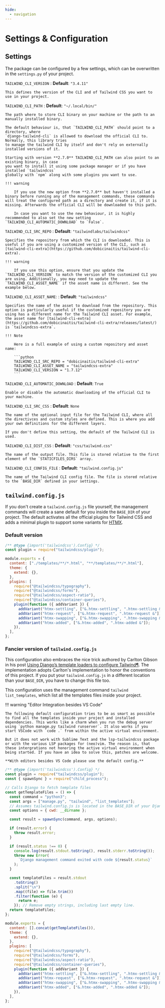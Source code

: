 ```yaml
---
hide:
  - navigation
---
```


# Settings & Configuration

## Settings

The package can be configured by a few settings, which can be overwritten in the `settings.py` of
your project.

`TAILWIND_CLI_VERSION`
: **Default**: `"3.4.11"`

    This defines the version of the CLI and of Tailwind CSS you want to use in your project.

`TAILWIND_CLI_PATH`
: **Default**: `"~/.local/bin/"`

    The path where to store CLI binary on your machine or the path to an manually installed binary.

    The default behaviour is, that `TAILWIND_CLI_PATH` should point to a directory, where
    `django-tailwind-cli` is allowed to download the official CLI to. Normally, this library tries
    to manage the tailwind CLI by itself and don't rely on externally installed versions of it.

    Starting with version **2.7.0** TAILWIND_CLI_PATH can also point to an existing binary, in case
    you want to install it using some package manager or if you have installed `tailwindcss`
    globally with `npm` along with some plugins you want to use.

    !!! warning

        If you use the new option from **2.7.0** but haven't installed a binary before running any of the management commands, these commands will treat the configured path as a directory and create it, if it is missing. Afterwards the official CLI will be downloaded to this path.

        In case you want to use the new behaviour, it is highly recommended to also set the new setting `TAILWIND_CLI_AUTOMATIC_DOWNLOAD` to `False`.

`TAILWIND_CLI_SRC_REPO`
: **Default**: `"tailwindlabs/tailwindcss"`

    Specifies the repository from which the CLI is downloaded. This is useful if you are using a customized version of the CLI, such as [tailwind-cli-extra](https://github.com/dobicinaitis/tailwind-cli-extra).

    !!! warning

        If you use this option, ensure that you update the `TAILWIND_CLI_VERSION` to match the version of the customized CLI you are using. Additionally, you may need to update the `TAILWIND_CLI_ASSET_NAME` if the asset name is different. See the example below.

`TAILWIND_CLI_ASSET_NAME`:
: **Default**: `"tailwindcss"`

    Specifies the name of the asset to download from the repository. This option is particularly useful if the customized repository you are using has a different name for the Tailwind CLI asset. For example, the asset name for [tailwind-cli-extra](https://github.com/dobicinaitis/tailwind-cli-extra/releases/latest/) is `tailwindcss-extra`.

    !!! Note

        Here is a full example of using a custom repository and asset name:

        ```python
        TAILWIND_CLI_SRC_REPO = "dobicinaitis/tailwind-cli-extra"
        TAILWIND_CLI_ASSET_NAME = "tailwindcss-extra"
        TAILWIND_CLI_VERSION = "1.7.12"
        ```

`TAILWIND_CLI_AUTOMATIC_DOWNLOAD`
: **Default**: `True`

    Enable or disable the automatic downloading of the official CLI to your machine.

`TAILWIND_CLI_SRC_CSS`
: **Default**: `None`

    The name of the optional input file for the Tailwind CLI, where all the directivces and custom styles are defined. This is where you add your own definitions for the different layers.

    If you don't define this setting, the default of the Tailwind CLI is used.

`TAILWIND_CLI_DIST_CSS`
: **Default**: `"css/tailwind.css"`

    The name of the output file. This file is stored relative to the first element of the `STATICFILES_DIRS` array.

`TAILWIND_CLI_CONFIG_FILE`
: **Default**: `"tailwind.config.js"`

    The name of the Tailwind CLI config file. The file is stored relative to the `BASE_DIR` defined in your settings.

## `tailwind.config.js`

If you don't create a `tailwind.config.js` file yourself, the management commands will create a sane default for you inside the `BASE_DIR` of your project. The default activates all the official plugins for Tailwind CSS and adds a minimal plugin to support some variants for [HTMX](https://htmx.org/).

### Default version

```javascript title="tailwind.config.js"
/** @type {import('tailwindcss').Config} */
const plugin = require("tailwindcss/plugin");

module.exports = {
  content: ["./templates/**/*.html", "**/templates/**/*.html"],
  theme: {
    extend: {},
  },
  plugins: [
    require("@tailwindcss/typography"),
    require("@tailwindcss/forms"),
    require("@tailwindcss/aspect-ratio"),
    require("@tailwindcss/container-queries"),
    plugin(function ({ addVariant }) {
      addVariant("htmx-settling", ["&.htmx-settling", ".htmx-settling &"]);
      addVariant("htmx-request", ["&.htmx-request", ".htmx-request &"]);
      addVariant("htmx-swapping", ["&.htmx-swapping", ".htmx-swapping &"]);
      addVariant("htmx-added", ["&.htmx-added", ".htmx-added &"]);
    }),
  ],
};
```

### Fancier version of `tailwind.config.js`

This configuration also embraces the nice trick authored by Carlton Gibson in his post [Using Django’s template loaders to configure Tailwind¶](https://noumenal.es/notes/tailwind/django-integration/). The implementation adopts Carlton's implementation to honor the conventions of this project. If you put your `tailwind.config.js` in a different location than your `BASE_DIR`, you have to change this file too.

This configuration uses the management command `tailwind list_templates`, which list all the templates files inside your project.

!!! warning "Editor Integration besides VS Code"

    The following default configuration tries to be as smart as possible to find all the templates inside your project and installed dependencies. This works like a charm when you run the debug server using `python manage.py tailwind runserver`. It also works if you start VSCode with `code .` from within the active virtual environment.

    But it does not work with Sublime Text and the lsp-tailwindcss package or with the various LSP packages for (neo)vim. The reason is, that these intergrations not honoring the active virtual environment when being started. If you have an idea to solve this, patches are welcome.

    **With editors besides VS Code please use the default config.**

```javascript title="tailwind.config.js"
/** @type {import('tailwindcss').Config} */
const plugin = require("tailwindcss/plugin");
const { spawnSync } = require("child_process");

// Calls Django to fetch template files
const getTemplateFiles = () => {
  const command = "python3";
  const args = ["manage.py", "tailwind", "list_templates"];
  // Assumes tailwind.config.js is located in the BASE_DIR of your Django project.
  const options = { cwd: __dirname };

  const result = spawnSync(command, args, options);

  if (result.error) {
    throw result.error;
  }

  if (result.status !== 0) {
    console.log(result.stdout.toString(), result.stderr.toString());
    throw new Error(
      `Django management command exited with code ${result.status}`
    );
  }

  const templateFiles = result.stdout
    .toString()
    .split("\n")
    .map((file) => file.trim())
    .filter(function (e) {
      return e;
    }); // Remove empty strings, including last empty line.
  return templateFiles;
};

module.exports = {
  content: [].concat(getTemplateFiles()),
  theme: {
    extend: {},
  },
  plugins: [
    require("@tailwindcss/typography"),
    require("@tailwindcss/forms"),
    require("@tailwindcss/aspect-ratio"),
    require("@tailwindcss/container-queries"),
    plugin(function ({ addVariant }) {
      addVariant("htmx-settling", ["&.htmx-settling", ".htmx-settling &"]);
      addVariant("htmx-request", ["&.htmx-request", ".htmx-request &"]);
      addVariant("htmx-swapping", ["&.htmx-swapping", ".htmx-swapping &"]);
      addVariant("htmx-added", ["&.htmx-added", ".htmx-added &"]);
    }),
  ],
};
```
